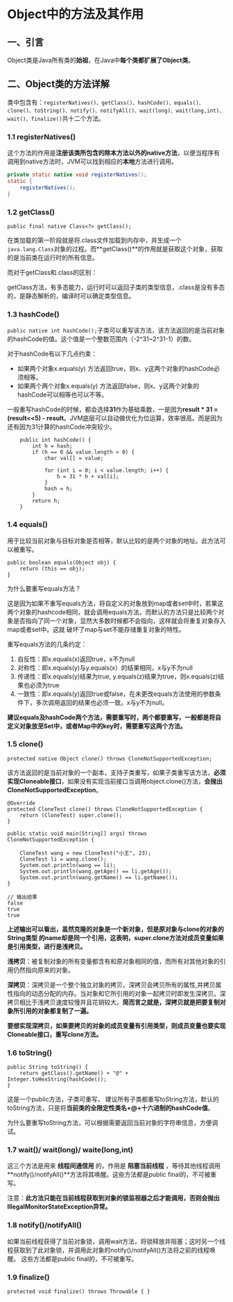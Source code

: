 # Object中的方法及其作用

## 一、引言

Object类是Java所有类的**始祖**，在Java中**每个类都扩展了Object类**。

## 二、Object类的方法详解

类中包含有：`registerNatives()、getClass()、hashCode()、equals()、clone()、toString()、notify()、notifyAll()、wait(long)、wait(long,int)、wait()、finalize()`共十二个方法。

### 1.1 registerNatives()

这个方法的作用是**注册该类所包含的除本方法以外的native方法**，以便当程序有调用到native方法时，JVM可以找到相应的**本地**方法进行调用。	

````java
private static native void registerNatives();
static {
    registerNatives();
}
````



### 1.2 getClass()

`public final native Class<?> getClass();`

在类加载的第一阶段就是将.class文件加载到内存中，并生成一个`java.lang.Class`对象的过程。而**getClass()**的作用就是获取这个对象，获取的是当前类在运行时的所有信息。

而对于getClass和.class的区别：

getClass方法，有多态能力，运行时可以返回子类的类型信息，.class是没有多态的，是静态解析的，编译时可以确定类型信息。



### 1.3 hashCode()

`public native int hashCode();`子类可以重写该方法，该方法返回的是当前对象的hashCode的值。这个值是一个整数范围内（-2^31~2^31-1）的数。

对于hashCode有以下几点约束：

* 如果两个对象x.equals(y) 方法返回true，则x、y这两个对象的hashCode必须相等。
* 如果两个两个对象x.equals(y) 方法返回false，则x、y这两个对象的hashCode可以相等也可以不等。

一般重写hashCode的时候，都会选择**31**作为基础乘数，一是因为**result * 31 = (result<<5) - result**。JVM底层可以自动做优化为位运算，效率很高。而是因为还有因为31计算的hashCode冲突较少。

```
    public int hashCode() {
        int h = hash;
        if (h == 0 && value.length > 0) {
            char val[] = value;

            for (int i = 0; i < value.length; i++) {
                h = 31 * h + val[i];
            }
            hash = h;
        }
        return h;
    }
```



### 1.4 equals()

用于比较当前对象与目标对象是否相等，默认比较的是两个对象的地址。此方法可以被重写。

```
public boolean equals(Object obj) {
    return (this == obj);
}
```

为什么要重写equals方法？

  这是因为如果不重写equals方法，将自定义的对象放到map或者set中时，若果这两个对象的hashcode相同，就会调用equals方法，而默认的方法只是比较两个对象是否指向了同一个对象，显然大多数时候都不会指向，这样就会将重复对象存入map或者set中。这就 破坏了map与set不能存储重复对象的特性。

重写equals方法的几条约定：

1. 自反性：即x.equals(x)返回true，x不为null
2. 对称性：即x.equals(y)与y.equals(x）的结果相同，x与y不为null
3. 传递性：即x.equals(y)结果为true, y.equals(z)结果为true，则x.equals(z)结果也必须为true
4. 一致性：即x.equals(y)返回true或false，在未更改equals方法使用的参数条件下，多次调用返回的结果也必须一致。x与y不为null。

  **建议equals及hashCode两个方法，需要重写时，两个都要重写，一般都是将自定义对象放至Set中，或者Map中的key时，需要重写这两个方法。**

### 1.5  clone()

```
protected native Object clone() throws CloneNotSupportedException;
```

该方法返回的是当前对象的一个副本，支持子类重写，如果子类重写该方法，**必须实现Cloneable接口**，如果没有实现当前接口当调用object.clone()方法，**会抛出CloneNotSupportedException**。

```
@Override
protected CloneTest clone() throws CloneNotSupportedException {
    return (CloneTest) super.clone();
}

public static void main(String[] args) throws CloneNotSupportedException {

    CloneTest wang = new CloneTest("小王", 23);
    CloneTest li = wang.clone();
    System.out.println(wang == li);
    System.out.println(wang.getAge() == li.getAge());
    System.out.println(wang.getName() == li.getName());
}

// 输出结果
false
true
true
```

**上述输出可以看出，虽然克隆的对象是一个新对象，但是原对象与clone的对象的String类型 的name却是同一个引用，这表明，super.clone方法对成员变量如果是引用类型，进行是浅拷贝。**

**浅拷贝**：被复制对象的所有变量都含有和原对象相同的值，而所有对其他对象的引用仍然指向原来的对象。

**深拷贝**：深拷贝是一个整个独立对象的拷贝，深拷贝会拷贝所有的属性,并拷贝属性指向的动态分配的内存。当对象和它所引用的对象一起拷贝时即发生深拷贝。深拷贝相比于浅拷贝速度较慢并且花销较大。**简而言之就是，深拷贝就是把要复制对象所引用的对象都复制了一遍。**

**要想实现深拷贝，如果要拷贝的对象的成员变量有引用类型，则成员变量也要实现Cloneable接口，重写clone方法。**



### 1.6 toString()

```
public String toString() {
    return getClass().getName() + "@" + Integer.toHexString(hashCode());
}
```

  这是一个public方法，子类可重写， 建议所有子类都重写toString方法，默认的toString方法，只是将**当前类的全限定性类名+@+十六进制的hashCode值**。

  为什么要重写toString方法，可以根据需要返回当前对象的字符串信息，方便调试。



### 1.7 wait()/ wait(long)/ waite(long,int)

  这三个方法是用来 **线程间通信用** 的，作用是 **阻塞当前线程** ，等待其他线程调用**notify()/notifyAll()**方法将其唤醒。这些方法都是public final的，不可被重写。

注意：**此方法只能在当前线程获取到对象的锁监视器之后才能调用，否则会抛出IllegalMonitorStateException异常。**



### 1.8 notify()/notifyAll()

   如果当前线程获得了当前对象锁，调用wait方法，将锁释放并阻塞；这时另一个线程获取到了此对象锁，并调用此对象的notify()/notifyAll()方法将之前的线程唤醒。 这些方法都是public final的，不可被重写。

### 1.9 finalize()

```
protected void finalize() throws Throwable { }
```

